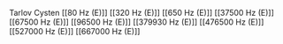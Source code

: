 Tarlov Cysten
[[80 Hz (E)]]
[[320 Hz (E)]]
[[650 Hz (E)]]
[[37500 Hz (E)]]
[[67500 Hz (E)]]
[[96500 Hz (E)]]
[[379930 Hz (E)]]
[[476500 Hz (E)]]
[[527000 Hz (E)]]
[[667000 Hz (E)]]
